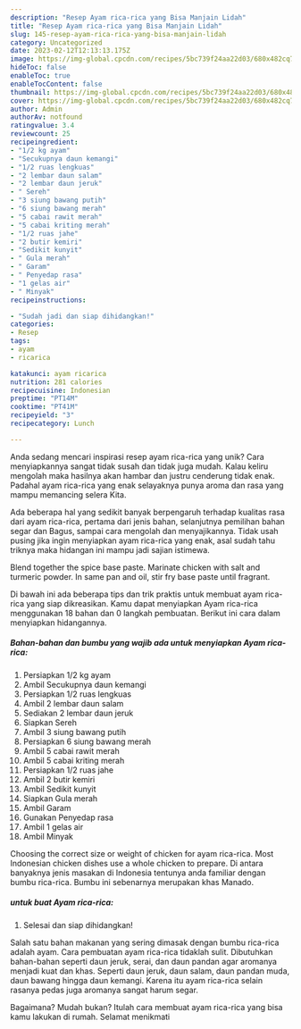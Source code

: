 ```yaml
---
description: "Resep Ayam rica-rica yang Bisa Manjain Lidah"
title: "Resep Ayam rica-rica yang Bisa Manjain Lidah"
slug: 145-resep-ayam-rica-rica-yang-bisa-manjain-lidah
category: Uncategorized
date: 2023-02-12T12:13:13.175Z
image: https://img-global.cpcdn.com/recipes/5bc739f24aa22d03/680x482cq70/ayam-rica-rica-foto-resep-utama.jpg
hideToc: false
enableToc: true
enableTocContent: false
thumbnail: https://img-global.cpcdn.com/recipes/5bc739f24aa22d03/680x482cq70/ayam-rica-rica-foto-resep-utama.jpg
cover: https://img-global.cpcdn.com/recipes/5bc739f24aa22d03/680x482cq70/ayam-rica-rica-foto-resep-utama.jpg
author: Admin
authorAv: notfound
ratingvalue: 3.4
reviewcount: 25
recipeingredient:
- "1/2 kg ayam"
- "Secukupnya daun kemangi"
- "1/2 ruas lengkuas"
- "2 lembar daun salam"
- "2 lembar daun jeruk"
- " Sereh"
- "3 siung bawang putih"
- "6 siung bawang merah"
- "5 cabai rawit merah"
- "5 cabai kriting merah"
- "1/2 ruas jahe"
- "2 butir kemiri"
- "Sedikit kunyit"
- " Gula merah"
- " Garam"
- " Penyedap rasa"
- "1 gelas air"
- " Minyak"
recipeinstructions:

- "Sudah jadi dan siap dihidangkan!"
categories:
- Resep
tags:
- ayam
- ricarica

katakunci: ayam ricarica 
nutrition: 281 calories
recipecuisine: Indonesian
preptime: "PT14M"
cooktime: "PT41M"
recipeyield: "3"
recipecategory: Lunch

---
```





Anda sedang mencari inspirasi resep ayam rica-rica yang unik? Cara menyiapkannya sangat tidak susah dan tidak juga mudah. Kalau keliru mengolah maka hasilnya akan hambar dan justru cenderung tidak enak. Padahal ayam rica-rica yang enak selayaknya punya aroma dan rasa yang mampu memancing selera Kita.





Ada beberapa hal yang sedikit banyak berpengaruh terhadap kualitas rasa dari ayam rica-rica, pertama dari jenis bahan, selanjutnya pemilihan bahan segar dan Bagus, sampai cara mengolah dan menyajikannya. Tidak usah pusing jika ingin menyiapkan ayam rica-rica yang enak,      asal sudah tahu triknya maka hidangan ini mampu jadi sajian istimewa.














Blend together the spice base paste. Marinate chicken with salt and turmeric powder. In same pan and oil, stir fry base paste until fragrant.






Di bawah ini ada beberapa tips dan trik praktis untuk membuat ayam rica-rica yang siap dikreasikan. Kamu dapat menyiapkan Ayam rica-rica menggunakan 18 bahan dan 0 langkah pembuatan. Berikut ini cara dalam menyiapkan hidangannya.

<!--inarticleads1-->

##### Bahan-bahan dan bumbu yang wajib ada untuk menyiapkan Ayam rica-rica:

1. Persiapkan 1/2 kg ayam
1. Ambil Secukupnya daun kemangi
1. Persiapkan 1/2 ruas lengkuas
1. Ambil 2 lembar daun salam
1. Sediakan 2 lembar daun jeruk
1. Siapkan  Sereh
1. Ambil 3 siung bawang putih
1. Persiapkan 6 siung bawang merah
1. Ambil 5 cabai rawit merah
1. Ambil 5 cabai kriting merah
1. Persiapkan 1/2 ruas jahe
1. Ambil 2 butir kemiri
1. Ambil Sedikit kunyit
1. Siapkan  Gula merah
1. Ambil  Garam
1. Gunakan  Penyedap rasa
1. Ambil 1 gelas air
1. Ambil  Minyak


Choosing the correct size or weight of chicken for ayam rica-rica. Most Indonesian chicken dishes use a whole chicken to prepare. Di antara banyaknya jenis masakan di Indonesia tentunya anda familiar dengan bumbu rica-rica. Bumbu ini sebenarnya merupakan khas Manado. 

<!--inarticleads2-->

#####  untuk buat Ayam rica-rica:


1. Selesai dan siap dihidangkan!

Salah satu bahan makanan yang sering dimasak dengan bumbu rica-rica adalah ayam. Cara pembuatan ayam rica-rica tidaklah sulit. Dibutuhkan bahan-bahan seperti daun jeruk, serai, dan daun pandan agar aromanya menjadi kuat dan khas. Seperti daun jeruk, daun salam, daun pandan muda, daun bawang hingga daun kemangi. Karena itu ayam rica-rica selain rasanya pedas juga aromanya sangat harum segar. 

Bagaimana? Mudah bukan? Itulah cara membuat ayam rica-rica yang bisa kamu lakukan di rumah. Selamat menikmati
